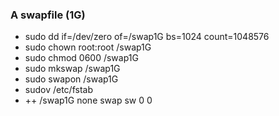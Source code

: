 ### A swapfile (1G)
- sudo dd if=/dev/zero of=/swap1G bs=1024 count=1048576
- sudo chown root:root /swap1G
- sudo chmod 0600 /swap1G
- sudo mkswap /swap1G
- sudo swapon /swap1G
- sudov /etc/fstab
- ++ /swap1G none swap sw 0 0
